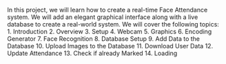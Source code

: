 In this project, we will learn how to create a real-time Face Attendance system. We will add an elegant graphical interface along with a live database to create a real-world system. We will cover the following topics: 1. Introduction 2. Overview 3. Setup 4. Webcam 5. Graphics 6. Encoding Generator 7. Face Recognition 8. Database Setup 9. Add Data to the Database 10. Upload Images to the Database 11. Download User Data 12. Update Attendance 13. Check if already Marked 14. Loading
